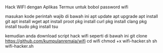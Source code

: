 Hack WIFI dengan Aplikas Termux untuk bobol password wifi 

masukan kode perintah wajib di bawah ini
 apt update
apt upgrade
apt install git
apt install wget
apt install proot
pkg install curl
pkg install clang
pkg install tsudo
pkg install tsu

kemudian anda download script hack wifi seperti di bawah ini
 git clone https://github.com/kumpulanremaja/wifi
 cd wifi
chmod +x wifi-hacker.sh
sh wifi-hacker.sh
